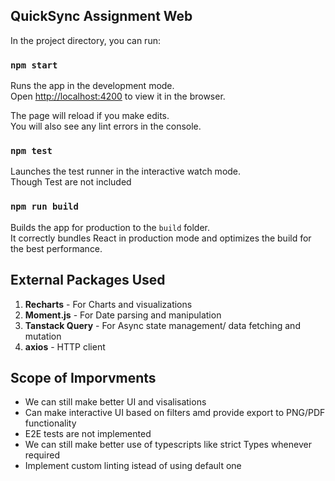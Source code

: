 ## QuickSync Assignment Web

In the project directory, you can run:

### `npm start`

Runs the app in the development mode.\
Open [http://localhost:4200](http://localhost:4200) to view it in the browser.

The page will reload if you make edits.\
You will also see any lint errors in the console.

### `npm test`

Launches the test runner in the interactive watch mode.\
Though Test are not included

### `npm run build`

Builds the app for production to the `build` folder.\
It correctly bundles React in production mode and optimizes the build for the best performance.

## External Packages Used
1. **Recharts** - For Charts and visualizations
2. **Moment.js** - For Date parsing and manipulation
3. **Tanstack Query** - For Async state management/ data fetching and mutation
4. **axios** - HTTP client

## Scope of Imporvments
- We can still make better UI and visalisations
- Can make interactive UI based on filters amd provide export to PNG/PDF functionality
- E2E tests are not implemented
- We can still make better use of typescripts like strict Types whenever required
- Implement custom linting istead of using default one